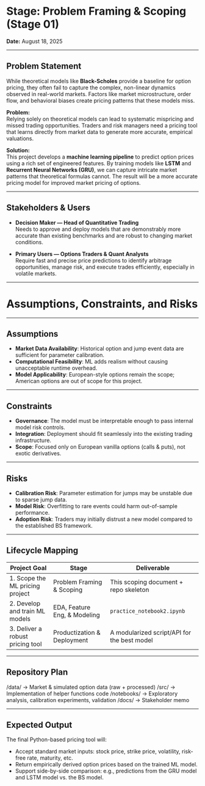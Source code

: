 
# Stage: Problem Framing & Scoping (Stage 01)
**Date:** August 18, 2025  

---

## Problem Statement

While theoretical models like **Black-Scholes** provide a baseline for option pricing, they often fail to capture the complex, non-linear dynamics observed in real-world markets. Factors like market microstructure, order flow, and behavioral biases create pricing patterns that these models miss.

**Problem:**  
Relying solely on theoretical models can lead to systematic mispricing and missed trading opportunities. Traders and risk managers need a pricing tool that learns directly from market data to generate more accurate, empirical valuations.

**Solution:**  
This project develops a **machine learning pipeline** to predict option prices using a rich set of engineered features. By training models like **LSTM** and **Recurrent Neural Networks (GRU)**, we can capture intricate market patterns that theoretical formulas cannot. The result will be a more accurate pricing model for improved market pricing of options.

---

## Stakeholders & Users

- **Decision Maker — Head of Quantitative Trading**  
  Needs to approve and deploy models that are demonstrably more accurate than existing benchmarks and are robust to changing market conditions.

- **Primary Users — Options Traders & Quant Analysts**  
  Require fast and precise price predictions to identify arbitrage opportunities, manage risk, and execute trades efficiently, especially in volatile markets.

---

# Assumptions, Constraints, and Risks  

---

## Assumptions
- **Market Data Availability**: Historical option and jump event data are sufficient for parameter calibration.  
- **Computational Feasibility**: ML adds realism without causing unacceptable runtime overhead.  
- **Model Applicability**: European-style options remain the scope; American options are out of scope for this project.  

---

## Constraints
- **Governance**: The model must be interpretable enough to pass internal model risk controls.  
- **Integration**: Deployment should fit seamlessly into the existing trading infrastructure.  
- **Scope**: Focused only on European vanilla options (calls & puts), not exotic derivatives.  

---

## Risks
- **Calibration Risk**: Parameter estimation for jumps may be unstable due to sparse jump data.  
- **Model Risk**: Overfitting to rare events could harm out-of-sample performance.  
- **Adoption Risk**: Traders may initially distrust a new model compared to the established BS framework.  

---

## Lifecycle Mapping

| Project Goal                        | Stage                          | Deliverable                                  |
|-------------------------------------|--------------------------------|----------------------------------------------|
| 1. Scope the ML pricing project     | Problem Framing & Scoping      | This scoping document + repo skeleton        |
| 2. Develop and train ML models      | EDA, Feature Eng, & Modeling   | `practice_notebook2.ipynb`                   |
| 3. Deliver a robust pricing tool    | Productization & Deployment    | A modularized script/API for the best model  |


---

##  Repository Plan
/data/ → Market & simulated option data (raw + processed)
/src/ → Implementation of helper functions code
/notebooks/ → Exploratory analysis, calibration experiments, validation
/docs/ → Stakeholder memo



---

##  Expected Output
The final Python-based pricing tool will:  
- Accept standard market inputs: stock price, strike price, volatility, risk-free rate, maturity, etc.
- Return empirically derived option prices based on the trained ML model.
- Support side-by-side comparison: e.g., predictions from the GRU model and LSTM model vs. the BS model. 
